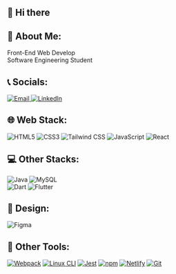 ## 👋 Hi there

## 💫 About Me:
Front-End Web Develop<br>Software Engineering Student


## 📞 Socials:
<a href="mailto:ridhamuner@gmail.com">
  <img src="https://img.shields.io/badge/Email-Me-blue?style=for-the-badge&logo=mail.ru" alt="Email">
</a>
<a href="https://www.linkedin.com/in/ridhamuneer/">
  <img src="https://img.shields.io/badge/Connect-LinkedIn-blue?style=for-the-badge&logo=linkedin" alt="LinkedIn">
</a>

## 🌐 Web Stack:
![HTML5](https://img.shields.io/badge/html5-%23E34F26.svg?style=for-the-badge&logo=html5&logoColor=white) 
![CSS3](https://img.shields.io/badge/css3-%231572B6.svg?style=for-the-badge&logo=css3&logoColor=white) 
![Tailwind CSS](https://img.shields.io/badge/-Tailwind%20CSS-38B2AC?style=for-the-badge&logo=tailwind-css&logoColor=white)
![JavaScript](https://img.shields.io/badge/javascript-%23323330.svg?style=for-the-badge&logo=javascript&logoColor=%23F7DF1E) 
![React](https://img.shields.io/badge/react-%2320232a.svg?style=for-the-badge&logo=react&logoColor=%2361DAFB) 
<!-- Proudly created with GPRM ( https://gprm.itsvg.in ) -->
<!-- Proudly created with GPRM ( https://gprm.itsvg.in ) -->
<!-- Proudly created with GPRM ( https://gprm.itsvg.in ) -->

## 💻 Other Stacks:

![Java](https://img.shields.io/badge/java-%23ED8B00.svg?style=for-the-badge&logo=java&logoColor=white) 
![MySQL](https://img.shields.io/badge/mysql-%2300f.svg?style=for-the-badge&logo=mysql&logoColor=white) 	
![Dart](https://img.shields.io/badge/dart-%230175C2.svg?style=for-the-badge&logo=dart&logoColor=white) 
![Flutter](https://img.shields.io/badge/Flutter-%2302569B.svg?style=for-the-badge&logo=Flutter&logoColor=white)

## 🎨 Design:

![Figma](https://img.shields.io/badge/figma-%23F24E1E.svg?style=for-the-badge&logo=figma&logoColor=white)

## 🧰 Other Tools:

[![Webpack](https://img.shields.io/badge/Webpack-Bundling-blue?style=for-the-badge&logo=webpack)](https://webpack.js.org/)
[![Linux CLI](https://img.shields.io/badge/Linux%20CLI-Command%20Line-success?style=for-the-badge&logo=linux)](https://www.gnu.org/software/bash/)
[![Jest](https://img.shields.io/badge/Jest-Testing-critical?style=for-the-badge&logo=jest)](https://jestjs.io/)
[![npm](https://img.shields.io/badge/npm-Package%20Manager-red?style=for-the-badge&logo=npm)](https://www.npmjs.com/)
[![Netlify](https://img.shields.io/badge/Netlify-Hosting-brightgreen?style=for-the-badge&logo=netlify)](https://www.netlify.com/) 
[![Git](https://img.shields.io/badge/Git-Version%20Control-orange?style=for-the-badge&logo=git)](https://git-scm.com/)
<!--
**RidhaMuneer/RidhaMuneer** is a ✨ _special_ ✨ repository because its `README.md` (this file) appears on your GitHub profile.

Here are some ideas to get you started:

- 🔭 I’m currently working on ...
- 🌱 I’m currently learning ...
- 👯 I’m looking to collaborate on ...
- 🤔 I’m looking for help with ...
- 💬 Ask me about ...
- 📫 How to reach me: ...
- 😄 Pronouns: ...
- ⚡ Fun fact: ...
-->

